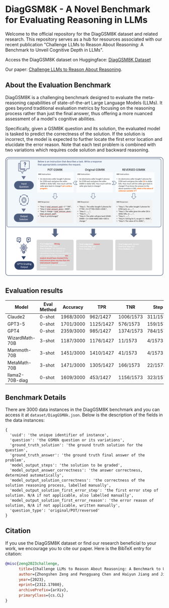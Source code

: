 # DiagGSM8K - A Novel Benchmark for Evaluating Reasoning in LLMs

Welcome to the official repository for the DiagGSM8K dataset and related research. This repository serves as a hub for resources associated with our recent publication "Challenge LLMs to Reason About Reasoning: A Benchmark to Unveil Cognitive Depth in LLMs".

Access the DiagGSM8K dataset on Huggingface: [DiagGSM8K Dataset](https://huggingface.co/datasets/Randolphzeng/DiagGSM8K)

Our paper: [Challenge LLMs to Reason About Reasoning](https://arxiv.org/abs/2312.17080).

## About the Evaluation Benchmark

DiagGSM8K is a challenging benchmark designed to evaluate the meta-reasoning capabilities of state-of-the-art Large Language Models (LLMs). It goes beyond traditional evaluation metrics by focusing on the reasoning process rather than just the final answer, thus offering a more nuanced assessment of a model's cognitive abilities.

Specifically, given a GSM8K question and its solution, the evaluated model is tasked to predict the correctness of the solution. If the solution is incorrect, the model is expected to further locate the first error location and elucidate the error reason. Note that each test problem is combined with two variations which requires code solution and backward reasoning.

![DiagGSM8K Illustration](images/illustration.png)

## Evaluation results
| Model            | Eval Method | Accuracy   | TPR         | TNR         | Step        | Step+Reason |
|------------------|-------------|------------|-------------|-------------|-------------|-------------|
| Claude2          | 0-shot      | 1968/3000  | 962/1427    | 1006/1573   | 311/1573    | 173/1573    |
| GPT3-5           | 0-shot      | 1701/3000  | 1125/1427   | 576/1573    | 159/1573    | 68/1573     |
| GPT4             | 0-shot      | 2359/3000  | 985/1427    | 1374/1573   | 784/1573    | 644/1573    |
| WizardMath-70B   | 3-shot      | 1187/3000  | 1176/1427   | 11/1573     | 4/1573      | 1/1573      |
| Mammoth-70B      | 3-shot      | 1451/3000  | 1410/1427   | 41/1573     | 4/1573      | 1/1573      |
| MetaMath-70B     | 3-shot      | 1471/3000  | 1305/1427   | 166/1573    | 22/1573     | 6/1573      |
| llama2-70B-diag  | 0-shot      | 1609/3000  | 453/1427    | 1156/1573   | 323/1573    | 99/1573     |


## Benchmark Details
There are 3000 data instances in the DiagGSM8K benchmark and you can access it at `dataset/DiagGSM8k.json`. Below is the description of the fields in the data instances:
```
{
  'uuid': 'the unique identifier of instance',
  'question': 'the GSM8k question or its variations',
  'ground_truth_solution': 'the ground truth solution for the question',
  'ground_truth_answer': 'the ground truth final answer of the problem',
  'model_output_steps': 'the solution to be graded',
  'model_output_answer_correctness': 'the answer correctness, determined automatically',
  'model_output_solution_correctness': 'the correctness of the solution reasoning process, labelled manually',
  'model_output_solution_first_error_step': 'the first error step of solution. N/A if not applicable, also labelled manually',
  'model_output_solution_first_error_reason': 'the error reason of solution, N/A if not applicable, written manually',
  'question_type': 'original/POT/reversed'
}
```  



## Citation

If you use the DiagGSM8K dataset or find our research beneficial to your work, we encourage you to cite our paper. Here is the BibTeX entry for citation:

```bibtex
@misc{zeng2023challenge,
      title={Challenge LLMs to Reason About Reasoning: A Benchmark to Unveil Cognitive Depth in LLMs}, 
      author={Zhongshen Zeng and Pengguang Chen and Haiyun Jiang and Jiaya Jia},
      year={2023},
      eprint={2312.17080},
      archivePrefix={arXiv},
      primaryClass={cs.CL}
}
